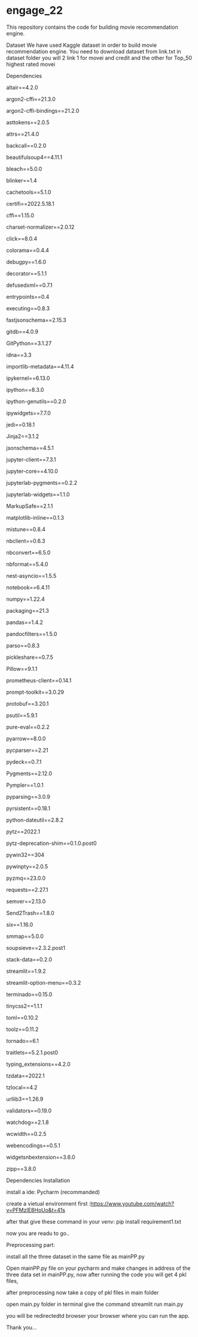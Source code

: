 # engage_22

This repository contains the code for building movie recommendation engine.

Dataset
 We have used Kaggle dataset in order to build movie recommendation engine.
 You need to download dataset from link.txt in dataset folder you will 2 link 1 for movei and credit and the other for Top_50 highest rated movei
 
 Dependencies
 
 altair==4.2.0
 
argon2-cffi==21.3.0

argon2-cffi-bindings==21.2.0

asttokens==2.0.5

attrs==21.4.0

backcall==0.2.0

beautifulsoup4==4.11.1

bleach==5.0.0

blinker==1.4

cachetools==5.1.0

certifi==2022.5.18.1

cffi==1.15.0

charset-normalizer==2.0.12

click==8.0.4

colorama==0.4.4

debugpy==1.6.0

decorator==5.1.1

defusedxml==0.7.1

entrypoints==0.4

executing==0.8.3

fastjsonschema==2.15.3

gitdb==4.0.9

GitPython==3.1.27

idna==3.3

importlib-metadata==4.11.4

ipykernel==6.13.0

ipython==8.3.0

ipython-genutils==0.2.0

ipywidgets==7.7.0

jedi==0.18.1

Jinja2==3.1.2

jsonschema==4.5.1

jupyter-client==7.3.1

jupyter-core==4.10.0

jupyterlab-pygments==0.2.2

jupyterlab-widgets==1.1.0

MarkupSafe==2.1.1

matplotlib-inline==0.1.3

mistune==0.8.4

nbclient==0.6.3

nbconvert==6.5.0

nbformat==5.4.0

nest-asyncio==1.5.5

notebook==6.4.11

numpy==1.22.4

packaging==21.3

pandas==1.4.2

pandocfilters==1.5.0

parso==0.8.3

pickleshare==0.7.5

Pillow==9.1.1

prometheus-client==0.14.1

prompt-toolkit==3.0.29

protobuf==3.20.1

psutil==5.9.1

pure-eval==0.2.2

pyarrow==8.0.0

pycparser==2.21

pydeck==0.7.1

Pygments==2.12.0

Pympler==1.0.1

pyparsing==3.0.9

pyrsistent==0.18.1

python-dateutil==2.8.2

pytz==2022.1

pytz-deprecation-shim==0.1.0.post0

pywin32==304

pywinpty==2.0.5

pyzmq==23.0.0

requests==2.27.1

semver==2.13.0

Send2Trash==1.8.0

six==1.16.0

smmap==5.0.0

soupsieve==2.3.2.post1

stack-data==0.2.0

streamlit==1.9.2

streamlit-option-menu==0.3.2

terminado==0.15.0

tinycss2==1.1.1

toml==0.10.2

toolz==0.11.2

tornado==6.1

traitlets==5.2.1.post0

typing_extensions==4.2.0

tzdata==2022.1

tzlocal==4.2

urllib3==1.26.9

validators==0.19.0

watchdog==2.1.8

wcwidth==0.2.5

webencodings==0.5.1

widgetsnbextension==3.6.0

zipp==3.8.0


Dependencies Installation

install a ide: Pycharm (recommanded)

create a vietual environment first :https://www.youtube.com/watch?v=PFMzIE8HoUo&t=41s 

after that give these command in your venv: pip install requirement1.txt

now you are readu to go..

Preprocessing part:

install all the three dataset in the same file as mainPP.py

Open mainPP.py file on your pycharm and make changes in address of the three data set in mainPP.py, now after running the code you will get 4 pkl files,

after preprocessing now take a copy of pkl files in main folder

open main.py folder in terminal give the command streamlit run main.py 

you will be redirectedtd browser your browser where you can run the app.
 
 Thank you...
